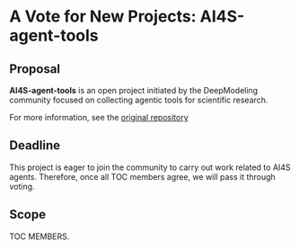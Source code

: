 # A Vote for New Projects:  AI4S-agent-tools

## Proposal

**AI4S-agent-tools** is an open project initiated by the DeepModeling community focused on collecting agentic tools for scientific research.

For more information, see the [original repository](https://github.com/AnguseZhang/AI4S-agent-tools)

## Deadline

This project is eager to join the community to carry out work related to AI4S agents. Therefore, once all TOC members agree, we will pass it through voting.

## Scope

TOC MEMBERS.
